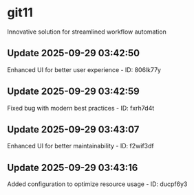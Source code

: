 # git11
Innovative solution for streamlined workflow automation

## Update 2025-09-29 03:42:50
Enhanced UI for better user experience - ID: 806lk77y


## Update 2025-09-29 03:42:59
Fixed bug with modern best practices - ID: fxrh7d4t


## Update 2025-09-29 03:43:07
Enhanced UI for better maintainability - ID: f2wif3df


## Update 2025-09-29 03:43:16
Added configuration to optimize resource usage - ID: ducpf6y3

